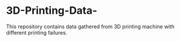 # 3D-Printing-Data-
This repository contains data gathered from 3D printing machine with different printing failures. 

